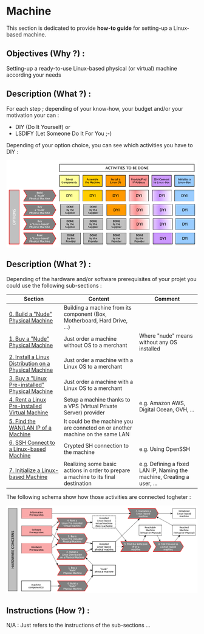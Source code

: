 Machine
==
This section is dedicated to provide __how-to guide__ for setting-up a Linux-based machine.

Objectives (Why ?) : 
-
Setting-up a ready-to-use Linux-based physical (or virtual) machine according your needs

Description (What ?) : 
-
For each step ; depending of your know-how, your budget and/or your motivation your can :
* DIY (Do It Yourself)
or
* LSDIFY (Let Someone Do It For You ;-)

Depending of your option choice, you can see which activities you have to DIY : 

![Option_x_Activity](https://github.com/babonet13/Images/blob/master/HelloWorld/Machine/Option_x_Activity.png)

Description (What ?) : 
-
Depending of the hardware and/or software prerequisites of your projet you could use the following sub-sections :

<table>
    <thead>
        <tr>
            <th>Section</th>
            <th>Content</th>
            <th>Comment</th>
        </tr>
    </thead>
    <tbody>
        <tr>
            <td><a href="https://github.com/babonet13/HelloWorld/tree/master/Machine/0_BuildMachine/readme.md">0. Build a "Nude" Physical Machine</a></td>
            <td>Building a machine from its component (Box, Motherboard, Hard Drive, ...) </td>
            <td></td>
        </tr>
        <tr>
            <td><a href="https://github.com/babonet13/HelloWorld/tree/master/Machine/1_BuyNudeMachine/readme.md"">1. Buy a "Nude" Physical Machine</a></td>
            <td>Just order a machine without OS to a merchant</td>
            <td>Where "nude" means without any OS installed</td>
        </tr>
        <tr>
            <td><a href="https://github.com/babonet13/HelloWorld/tree/master/Machine/2_InstallLinuxDistro/readme.md"">2. Install a Linux Distribution on a Physical Machine</a></td>
            <td>Just order a machine with a Linux OS to a merchant</td>
            <td></td>
        </tr>
        <tr>
            <td><a href="https://github.com/babonet13/HelloWorld/tree/master/Machine/3_BuyLinuxMachine/readme.md"">3. Buy a "Linux Pre-installed" Physical Machine</a></td>
            <td>Just order a machine with a Linux OS to a merchant</td>
            <td></td>
        </tr>       
        <tr>
            <td><a href="https://github.com/babonet13/HelloWorld/tree/master/Machine/4_RentVirtualMachine/readme.md"">4. Rent a Linux Pre-installed Virtual Machine</a></td>
            <td>Setup a machine thanks to a VPS (Virtual Private Server) provider</td>
            <td>e.g. Amazon AWS, Digital Ocean, OVH, ...</td>
        </tr>  
        <tr>
            <td><a href="https://github.com/babonet13/HelloWorld/tree/master/Machine/5_FindIP/readme.md"">5. Find the WAN/LAN IP of a Machine</a></td>
            <td>It could be the machine you are conneted on or another machine on the same LAN</td>
            <td></td>
        </tr>       
        <tr>
            <td><a href="https://github.com/babonet13/HelloWorld/tree/master/Machine/6_SshConnect/readme.md"">6. SSH Connect to a Linux-based Machine</a></td>
            <td>Crypted SH connection to the machine</td>
            <td>e.g. Using OpenSSH</td>
        </tr>       
        <tr>
            <td><a href="https://github.com/babonet13/HelloWorld/tree/master/Machine/7_InitializeMachine/readme.md"">7. Initialize a Linux-based Machine</a></td>
            <td>Realizing some basic actions in order to prepare a machine to its final destination</td>
            <td>e.g. Defining a fixed LAN IP, Naming the machine, Creating a user, ...</td>
        </tr>     
    </tbody>
</table>


The following schema show how those activities are connected togheter : 

![ActivitiyMap_Machine](https://github.com/babonet13/Images/blob/master/HelloWorld/Machine/ActivityMap_Machine.png)

Instructions (How ?) : 
-
N/A : Just refers to the instructions of the sub-sections ...
